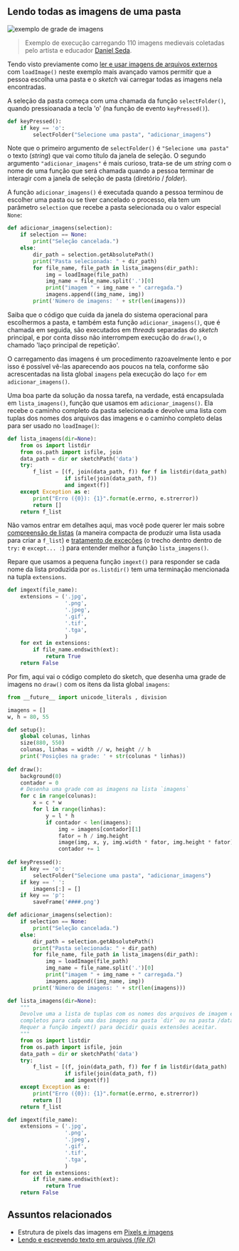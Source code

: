 
## Lendo todas as imagens de uma pasta

![exemplo de grade de imagens](https://raw.githubusercontent.com/villares/material-aulas/master/Processing-Python/assets/muitas_imagens.png)

> Exemplo de execução carregando 110 imagens medievais coletadas pelo artista e educador [Daniel Seda](https://www.danielseda.com/home).

Tendo visto previamente como [ler e usar imagens de arquivos externos](imagens_externas.md) com `loadImage()` neste exemplo mais avançado vamos permitir que a pessoa escolha uma pasta e o *sketch* vai carregar todas as imagens nela encontradas.

A seleção da pasta começa com uma chamada da função `selectFolder()`, quando pressioanada a tecla 'o' (na função de evento `keyPressed()`). 

```python
def keyPressed():
    if key == 'o':
        selectFolder("Selecione uma pasta", "adicionar_imagens")
```

Note que o primeiro argumento de `selectFolder()` é `"Selecione uma pasta"` o texto (*string*) que vai como título da janela de seleção. O segundo argumento `"adicionar_imagens"` é mais curioso, trata-se de um *string* com o nome de uma função que será chamada quando a pessoa terminar de interagir com a janela de seleção de pasta (diretório / *folder*). 

A função `adicionar_imagens()` é executada quando a pessoa terminou de escolher uma pasta ou se tiver cancelado o processo, ela tem um parâmetro `selection` que recebe a pasta selecionada ou o valor especial `None`: 

```python
def adicionar_imagens(selection):
    if selection == None:
        print("Seleção cancelada.")
    else:
        dir_path = selection.getAbsolutePath()
        print("Pasta selecionada: " + dir_path)
        for file_name, file_path in lista_imagens(dir_path):
            img = loadImage(file_path)
            img_name = file_name.split('.')[0]
            print("imagem " + img_name + " carregada.")
            imagens.append((img_name, img))
        print('Número de imagens: ' + str(len(imagens)))
```

Saiba que o código que cuida da janela do sistema operacional para escolhermos a pasta, e também esta função `adicionar_imagens()`, que é chamada em seguida, são executados em *threads* separadas do *sketch* principal, e por conta disso não interrompem execução do `draw()`, o chamado 'laço principal de repetição'. 

O carregamento das imagens é um procedimento razoavelmente lento e por isso é possível vê-las aparecendo aos poucos na tela, conforme são acrescentadas na lista global `imagens` pela execução do laço `for` em `adicionar_imagens()`.

Uma boa parte da solução da nossa tarefa, na verdade, está encapsulada em `lista_imagens()`, função que usamos em `adicionar_imagens()`. Ela recebe o caminho completo da pasta selecionada e devolve uma lista com tuplas dos nomes dos arquivos das imagens e o caminho completo delas para ser usado no `loadImage()`: 

```python
def lista_imagens(dir=None):
    from os import listdir
    from os.path import isfile, join
    data_path = dir or sketchPath('data')
    try:
        f_list = [(f, join(data_path, f)) for f in listdir(data_path)
                  if isfile(join(data_path, f))
                  and imgext(f)]
    except Exception as e:
        print("Erro ({0}): {1}".format(e.errno, e.strerror))
        return []
    return f_list
```
Não vamos entrar em detalhes aqui, mas você pode querer ler mais sobre [compreensão de listas](https://panda.ime.usp.br/pensepy/static/pensepy/09-Listas/listas.html#list-comprehensions) (a maneira compacta de produzir uma lista usada para criar a `f_list`) e [tratamento de exceções](http://turing.com.br/pydoc/2.7/tutorial/errors.html#excecoes) (o trecho dentro dentro de `try:` e  `except... :`) para entender melhor a função `lista_imagens()`.

Repare que usamos a pequena função `imgext()` para responder se cada nome da lista produzida por `os.listdir()` tem uma terminação mencionada na tupla `extensions`.

```python
def imgext(file_name):
    extensions = ('.jpg',
                  '.png',
                  '.jpeg',
                  '.gif',
                  '.tif',
                  '.tga',
                  )
    for ext in extensions:
        if file_name.endswith(ext):
            return True
    return False
```

Por fim, aqui vai o código completo do sketch, que desenha uma grade de imagens no `draw()` com os itens da lista global `imagens`:

```python
from __future__ import unicode_literals , division

imagens = []
w, h = 80, 55

def setup():
    global colunas, linhas
    size(880, 550)
    colunas, linhas = width // w, height // h
    print('Posições na grade: ' + str(colunas * linhas))
    
def draw():
    background(0)
    contador = 0
    # Desenha uma grade com as imagens na lista `imagens`
    for c in range(colunas):
        x = c * w
        for l in range(linhas):
            y = l * h
            if contador < len(imagens):
                img = imagens[contador][1]
                fator = h / img.height
                image(img, x, y, img.width * fator, img.height * fator)
                contador += 1
    
def keyPressed():
    if key == 'o':
        selectFolder("Selecione uma pasta", "adicionar_imagens")
    if key == ' ':
        imagens[:] = []
    if key == 'p':
        saveFrame('####.png')

def adicionar_imagens(selection):
    if selection == None:
        print("Seleção cancelada.")
    else:
        dir_path = selection.getAbsolutePath()
        print("Pasta selecionada: " + dir_path)
        for file_name, file_path in lista_imagens(dir_path):
            img = loadImage(file_path)
            img_name = file_name.split('.')[0]
            print("imagem " + img_name + " carregada.")
            imagens.append((img_name, img))
        print('Número de imagens: ' + str(len(imagens)))

def lista_imagens(dir=None):
    """
    Devolve uma a lista de tuplas com os nomes dos arquivos de imagem e os caminhos
    completos para cada uma das images na pasta `dir` ou na pasta /data/ do sketch.
    Requer a função imgext() para decidir quais extensões aceitar.
    """
    from os import listdir
    from os.path import isfile, join
    data_path = dir or sketchPath('data')
    try:
        f_list = [(f, join(data_path, f)) for f in listdir(data_path)
                  if isfile(join(data_path, f))
                  and imgext(f)]
    except Exception as e:
        print("Erro ({0}): {1}".format(e.errno, e.strerror))
        return []
    return f_list

def imgext(file_name):
    extensions = ('.jpg',
                  '.png',
                  '.jpeg',
                  '.gif',
                  '.tif',
                  '.tga',
                  )
    for ext in extensions:
        if file_name.endswith(ext):
            return True
    return False
```

## Assuntos relacionados

- Estrutura de pixels das imagens em [Pixels e imagens](pixels.md)
- [Lendo e escrevendo texto em arquivos (*file IO*)](/Processing-Python/file_IO.md)
